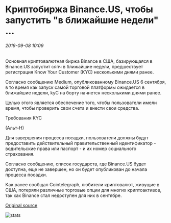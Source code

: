 # Криптобиржа Binance.US, чтобы запустить "в ближайшие недели" ...

###### 2019-09-08 10:09

Основная криптовалютная биржа Binance в США, базирующаяся в Binance.US запустит сяпч в ближайшие недели, предшествует регистрация Know Your Customer (KYC) несколькими днями ранее.

Согласно сообщению Medium, опубликованному Binance.US 6 сентября, в то время как запуск самой торговой платформы ожидается в ближайшие недели, kyC на борту начнется несколькими днями ранее.

Целью этого является обеспечение того, чтобы пользователи имели время, чтобы проверить свои счета и внести свои средства.

Требования KYC

(Альт-Н)

Для завершения процесса посадки, пользователи должны будут предоставить действительный правительственный идентификатор - водительские права или паспорт - и их номер социального страхования.

Согласно сообщению, список государств, где Binance.US будет доступна, еще не завершен, но он будет опубликован до начала процесса посадки.

Как ранее сообщал Cointelegraph, любители криптовалют, живущие в США, потеряли различные торговые опции для многих криптоактивов, так как Binance стал недоступен для них в сентябре.

[Original source](https://cointelegraph.com/news/crypto-exchange-binanceus-to-launch-in-the-coming-weeks)

![stats](https://c.statcounter.com/11760860/0/a89fa40b/1/ "stats")